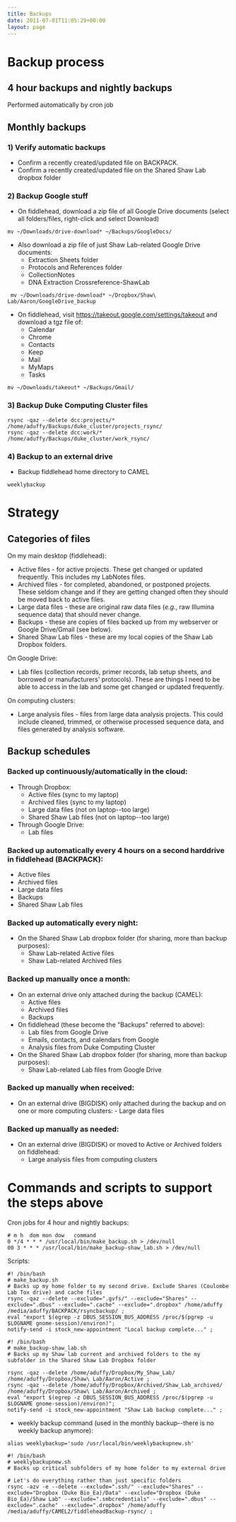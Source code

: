 ```yaml
---
title: Backups
date: 2011-07-01T11:05:29+00:00
layout: page
---
```

# Backup process

## 4 hour backups and nightly backups

  Performed automatically by cron job

## Monthly backups

### 1) Verify automatic backups

  * Confirm a recently created/updated file on BACKPACK.
  * Confirm a recently created/updated file on the Shared Shaw Lab dropbox folder

### 2) Backup Google stuff

  * On fiddlehead, download a zip file of all Google Drive documents (select all folders/files, right-click and select Download)

~~~
mv ~/Downloads/drive-download* ~/Backups/GoogleDocs/
~~~

  * Also download a zip file of just Shaw Lab-related Google Drive documents:
    * Extraction Sheets folder
    * Protocols and References folder
    * CollectionNotes
    * DNA Extraction Crossreference-ShawLab

~~~
 mv ~/Downloads/drive-download* ~/Dropbox/Shaw\ Lab/Aaron/GoogleDrive_backup
~~~

  * On fiddlehead, visit <https://takeout.google.com/settings/takeout> and download a tgz file of:
    * Calendar
    * Chrome
    * Contacts
    * Keep
    * Mail
    * MyMaps
    * Tasks

~~~
mv ~/Downloads/takeout* ~/Backups/Gmail/
~~~

### 3) Backup Duke Computing Cluster files

~~~
rsync -qaz --delete dcc:projects/* /home/aduffy/Backups/duke_cluster/projects_rsync/
rsync -qaz --delete dcc:work/* /home/aduffy/Backups/duke_cluster/work_rsync/
~~~

### 4) Backup to an external drive

  * Backup fiddlehead home directory to CAMEL

~~~
weeklybackup
~~~

# Strategy

## Categories of files

On my main desktop (fiddlehead):
  * Active files - for active projects. These get changed or updated frequently. This includes my LabNotes files.
  * Archived files - for completed, abandoned, or postponed projects. These seldom change and if they are getting changed often they should be moved back to active files.
  * Large data files - these are original raw data files (_e.g._, raw Illumina sequence data) that should never change.  
  * Backups - these are copies of files backed up from my webserver or Google Drive/Gmail (see below).
  * Shared Shaw Lab files - these are my local copies of the Shaw Lab Dropbox folders.

On Google Drive:
  * Lab files (collection records, primer records, lab setup sheets, and borrowed or manufacturers' protocols). These are things I need to be able to access in the lab and some get changed or updated frequently.

On computing clusters:
  * Large analysis files - files from large data analysis projects. This could include cleaned, trimmed, or otherwise processed sequence data, and files generated by analysis software.

## Backup schedules

### Backed up continuously/automatically in the cloud:

  * Through Dropbox:
    - Active files (sync to my laptop)
    - Archived files (sync to my laptop)
    - Large data files (not on laptop--too large)
    - Shared Shaw Lab files (not on laptop--too large)
  * Through Google Drive:
    - Lab files

### Backed up automatically every 4 hours on a second harddrive in fiddlehead (BACKPACK):

  * Active files
  * Archived files
  * Large data files
  * Backups
  * Shared Shaw Lab files

### Backed up automatically every night:

  * On the Shared Shaw Lab dropbox folder (for sharing, more than backup purposes):
    - Shaw Lab-related Active files
    - Shaw Lab-related Archived files

### Backed up manually once a month:

  * On an external drive only attached during the backup (CAMEL):
    - Active files
    - Archived files
    - Backups
  * On fiddlehead (these become the "Backups" referred to above):
    - Lab files from Google Drive
    - Emails, contacts, and calendars from Google
    - Analysis files from Duke Computing Cluster
  * On the Shared Shaw Lab dropbox folder (for sharing, more than backup purposes):
    - Shaw Lab-related Lab files from Google Drive

### Backed up manually when received:

   * On an external drive (BIGDISK) only attached during the backup and on one or more computing clusters:
    - Large data files

### Backed up manually as needed:

  * On an external drive (BIGDISK) or moved to Active or Archived folders on fiddlehead:
    - Large analysis files from computing clusters

# Commands and scripts to support the steps above

Cron jobs for 4 hour and nightly backups:

~~~
# m h  dom mon dow   command
0 */4 * * * /usr/local/bin/make_backup.sh > /dev/null
00 3 * * * /usr/local/bin/make_backup-shaw_lab.sh > /dev/null
~~~

Scripts:

~~~
#! /bin/bash
# make_backup.sh
# Backs up my home folder to my second drive. Exclude Shares (Coulombe Lab Tox drive) and cache files
rsync -qaz --delete --exclude=".gvfs/" --exclude="Shares" --exclude=".dbus" --exclude=".cache" --exclude=".dropbox" /home/aduffy /media/aduffy/BACKPACK/rsyncbackup/ ;
eval "export $(egrep -z DBUS_SESSION_BUS_ADDRESS /proc/$(pgrep -u $LOGNAME gnome-session)/environ)";
notify-send -i stock_new-appointment "Local backup complete..." ;
~~~

~~~
#! /bin/bash
# make_backup-shaw_lab.sh
# Backs up my Shaw lab current and archived folders to the my subfolder in the Shared Shaw Lab Dropbox folder     

rsync -qaz --delete /home/aduffy/Dropbox/My_Shaw_Lab/ /home/aduffy/Dropbox/Shaw\ Lab/Aaron/Active ;
rsync -qaz --delete /home/aduffy/Dropbox/Archived/Shaw_Lab_archived/ /home/aduffy/Dropbox/Shaw\ Lab/Aaron/Archived ;                                                     
eval "export $(egrep -z DBUS_SESSION_BUS_ADDRESS /proc/$(pgrep -u $LOGNAME gnome-session)/environ)";
notify-send -i stock_new-appointment "Shaw Lab backup complete..." ;
~~~

  * weekly backup command (used in the monthly backup--there is no weekly backup anymore):

~~~
alias weeklybackup='sudo /usr/local/bin/weeklybackupnew.sh'
~~~

~~~
#! /bin/bash
# weeklybackupnew.sh
# Backs up critical subfolders of my home folder to my external drive

# Let's do everything rather than just specific folders
rsync -azv -e --delete --exclude=".ssh/" --exclude="Shares" --exclude="Dropbox (Duke Bio_Ea)/Data" --exclude="Dropbox (Duke Bio_Ea)/Shaw Lab" --exclude=".smbcredentials" --exclude=".dbus" --exclude=".cache" --exclude=".dropbox" /home/aduffy /media/aduffy/CAMEL2/fiddleheadBackup-rsync/ ;
~~~
